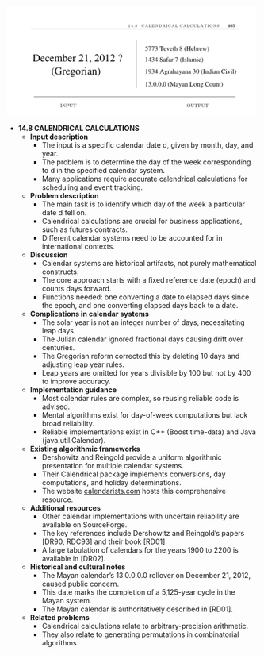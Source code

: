 ![ADM-ch14-combinatorials-calendar-math](ADM-ch14-combinatorials-calendar-math.best.png)

- **14.8 CALENDRICAL CALCULATIONS**
  - **Input description**
    - The input is a specific calendar date d, given by month, day, and year.
    - The problem is to determine the day of the week corresponding to d in the specified calendar system.
    - Many applications require accurate calendrical calculations for scheduling and event tracking.
  - **Problem description**
    - The main task is to identify which day of the week a particular date d fell on.
    - Calendrical calculations are crucial for business applications, such as futures contracts.
    - Different calendar systems need to be accounted for in international contexts.
  - **Discussion**
    - Calendar systems are historical artifacts, not purely mathematical constructs.
    - The core approach starts with a fixed reference date (epoch) and counts days forward.
    - Functions needed: one converting a date to elapsed days since the epoch, and one converting elapsed days back to a date.
  - **Complications in calendar systems**
    - The solar year is not an integer number of days, necessitating leap days.
    - The Julian calendar ignored fractional days causing drift over centuries.
    - The Gregorian reform corrected this by deleting 10 days and adjusting leap year rules.
    - Leap years are omitted for years divisible by 100 but not by 400 to improve accuracy.
  - **Implementation guidance**
    - Most calendar rules are complex, so reusing reliable code is advised.
    - Mental algorithms exist for day-of-week computations but lack broad reliability.
    - Reliable implementations exist in C++ (Boost time-data) and Java (java.util.Calendar).
  - **Existing algorithmic frameworks**
    - Dershowitz and Reingold provide a uniform algorithmic presentation for multiple calendar systems.
    - Their Calendrical package implements conversions, day computations, and holiday determinations.
    - The website [calendarists.com](http://calendarists.com) hosts this comprehensive resource.
  - **Additional resources**
    - Other calendar implementations with uncertain reliability are available on SourceForge.
    - The key references include Dershowitz and Reingold’s papers [DR90, RDC93] and their book [RD01].
    - A large tabulation of calendars for the years 1900 to 2200 is available in [DR02].
  - **Historical and cultural notes**
    - The Mayan calendar’s 13.0.0.0.0 rollover on December 21, 2012, caused public concern.
    - This date marks the completion of a 5,125-year cycle in the Mayan system.
    - The Mayan calendar is authoritatively described in [RD01].
  - **Related problems**
    - Calendrical calculations relate to arbitrary-precision arithmetic.
    - They also relate to generating permutations in combinatorial algorithms.
